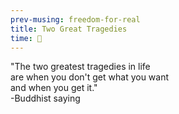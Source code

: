 ```yaml
--- 
prev-musing: freedom-for-real
title: Two Great Tragedies
time: 🌚
---
```

"The two greatest tragedies in life\
are when you don't get what you want\
and when you get it."\
-Buddhist saying